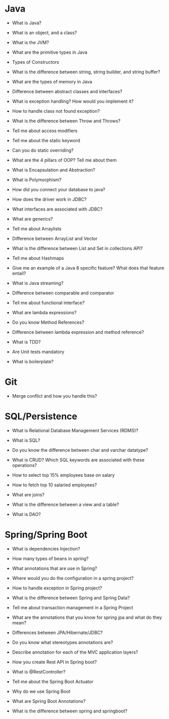 # Java

- What is Java?

- What is an object, and a class?

- What is the JVM?

- What are the primitive types in Java

- Types of Constructors

- What is the difference between string, string builder, and string buffer?

- What are the types of memory in Java

- Difference between abstract classes and interfaces?

- What is exception handling? How would you implement it?

- How to handle class not found exception?

- What is the difference between Throw and Throws?

- Tell me about access modifiers

- Tell me about the static keyword

- Can you do static overriding?

- What are the 4 pillars of OOP? Tell me about them

- What is Encapsulation and Abstraction?

- What is Polymorphism?

- How did you connect your database to java?

- How does the driver work in JDBC?

- What interfaces are associated with JDBC?

- What are generics?

- Tell me about Arraylists

- Difference between ArrayList and Vector

- What is the difference between List and Set in collections API?

- Tell me about Hashmaps

- Give me an example of a Java 8 specific feature? What does that feature entail?

- What is Java streaming?

- Difference between comparable and comparator

- Tell me about functional interface?

- What are lambda expressions?

- Do you know Method References?

- Difference between lambda expression and method reference?

- What is TDD?

- Are Unit tests mandatory

- What is boilerplate?

# Git

- Merge conflict and how you handle this?

# SQL/Persistence

- What is Relational Database Management Services (RDMS)?

- What is SQL?

- Do you know the difference between char and varchar datatype?

- What is CRUD? Which SQL keywords are associated with these operations?

- How to select top 15% employees base on salary

- How to fetch top 10 salaried employees?

- What are joins?

- What is the difference between a view and a table?

- What is DAO?

# Spring/Spring Boot

- What is dependencies Injection?

- How many types of beans in spring?

- What annotations that are use in Spring?

- Where would you do the configuration in a spring project?

- How to handle exception in Spring project?

- What is the difference between Spring and Spring Data?

- Tell me about transaction management in a Spring Project

- What are the annotations that you know for spring jpa and what do they mean?

- Differences between JPA/Hibernate/JDBC?

- Do you know what stereotypes annotations are?

- Describe annotation for each of the MVC application layers?

- How you create Rest API in Spring boot?

- What is @RestController?

- Tell me about the Spring Boot Actuator

- Why do we use Spring Boot

- What are Spring Boot Annotations?

- What is the difference between spring and springboot?